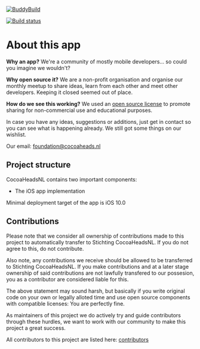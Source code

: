 [![BuddyBuild](https://dashboard.buddybuild.com/api/statusImage?appID=5942da77ff1ed20001ec5926&branch=master&build=latest)](https://dashboard.buddybuild.com/apps/5942da77ff1ed20001ec5926/build/latest?branch=master)

[![Build status](https://build.appcenter.ms/v0.1/apps/b268db8e-5e09-40fb-9c8e-bd30aac6080a/branches/master/badge)](https://appcenter.ms)

# About this app

**Why an app?** We're a community of mostly mobile developers... so could you imagine we wouldn't? 

**Why open source it?** We are a non-profit organisation and organise our monthly meetup to share ideas, learn from each other and meet other developers. Keeping it closed seemed out of place.

**How do we see this working?** We used an [open source license](LICENSE.md) to promote sharing for non-commercial use and educational purposes.

In case you have any ideas, suggestions or additions, just get in contact so you can see what is happening already. We still got some things on our wishlist.

Our email: [foundation@cocoaheads.nl](mailto:foundation@cocoaheads.nl)


## Project structure

CocoaHeadsNL contains two important components:

- The iOS app implementation

Minimal deployment target of the app is iOS 10.0

## Contributions

Please note that we consider all ownership of contributions made to this project to automatically transfer to Stichting CocoaHeadsNL. If you do not agree to this, do not contribute.

Also note, any contributions we receive should be allowed to be transferred to Stichting CocoaHeadsNL. If you make contributions and at a later stage ownership of said contributions are not lawfully transfered to our possesion, you as a contributor are considered liable for this.

The above statement may sound harsh, but basically if you write original code on your own or legally alloted time and use open source components with compatible licenses: You are perfectly fine.

As maintainers of this project we do actively try and guide contributors through these hurdles, we want to work with our community to make this project a great success.

All contributors to this project are listed here: [contributors](https://github.com/CocoaHeadsNL/CocoaHeadsNL-iOS/graphs/contributors)
